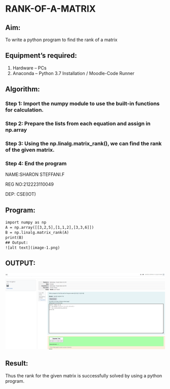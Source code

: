 # RANK-OF-A-MATRIX
## Aim:
To write a python program to find the rank of a matrix
## Equipment’s required:
1. 	Hardware – PCs
2. 	Anaconda – Python 3.7 Installation / Moodle-Code Runner
## Algorithm:
### Step 1: Import the numpy module to use the built-in functions for calculation.
### Step 2: Prepare the lists from each equation and assign in np.array
### Step 3: Using the np.linalg.matrix_rank(), we can find the rank of the given matrix.
### Step 4: End the program

NAME:SHARON STEFFANI.F

REG NO:212223110049

DEP: CSE(IOT)

## Program:
```
import numpy as np
A = np.array([[3,2,5],[1,1,2],[3,3,6]])
B = np.linalg.matrix_rank(A)
print(B)
## Output:
![alt text](image-1.png)
```
## OUTPUT:
![alt text](<Screenshot 2024-04-10 225834-1.png>)
## Result:
Thus the rank for the given matrix is successfully solved by  using a python program.

